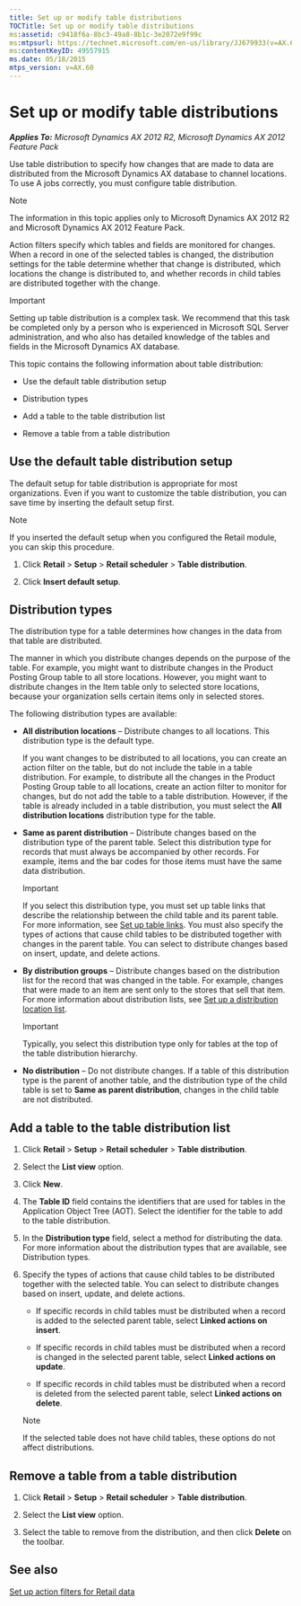 ```yaml
---
title: Set up or modify table distributions
TOCTitle: Set up or modify table distributions
ms:assetid: c9418f6a-8bc3-49a8-8b1c-3e2072e9f99c
ms:mtpsurl: https://technet.microsoft.com/en-us/library/JJ679933(v=AX.60)
ms:contentKeyID: 49557915
ms.date: 05/18/2015
mtps_version: v=AX.60
---
```


# Set up or modify table distributions 


_**Applies To:** Microsoft Dynamics AX 2012 R2, Microsoft Dynamics AX 2012 Feature Pack_

Use table distribution to specify how changes that are made to data are distributed from the Microsoft Dynamics AX database to channel locations. To use A jobs correctly, you must configure table distribution.


> [!NOTE]
> <P>The information in this topic applies only to Microsoft Dynamics AX 2012 R2 and Microsoft Dynamics AX 2012 Feature Pack.</P>



Action filters specify which tables and fields are monitored for changes. When a record in one of the selected tables is changed, the distribution settings for the table determine whether that change is distributed, which locations the change is distributed to, and whether records in child tables are distributed together with the change.


> [!IMPORTANT]
> <P>Setting up table distribution is a complex task. We recommend that this task be completed only by a person who is experienced in Microsoft SQL Server administration, and who also has detailed knowledge of the tables and fields in the Microsoft Dynamics AX database.</P>



This topic contains the following information about table distribution:

  - Use the default table distribution setup

  - Distribution types

  - Add a table to the table distribution list

  - Remove a table from a table distribution

## Use the default table distribution setup

The default setup for table distribution is appropriate for most organizations. Even if you want to customize the table distribution, you can save time by inserting the default setup first.


> [!NOTE]
> <P>If you inserted the default setup when you configured the Retail module, you can skip this procedure.</P>



1.  Click **Retail** \> **Setup** \> **Retail scheduler** \> **Table distribution**.

2.  Click **Insert default setup**.

## Distribution types

The distribution type for a table determines how changes in the data from that table are distributed.

The manner in which you distribute changes depends on the purpose of the table. For example, you might want to distribute changes in the Product Posting Group table to all store locations. However, you might want to distribute changes in the Item table only to selected store locations, because your organization sells certain items only in selected stores.

The following distribution types are available:

  - **All distribution locations** – Distribute changes to all locations. This distribution type is the default type.
    
    If you want changes to be distributed to all locations, you can create an action filter on the table, but do not include the table in a table distribution. For example, to distribute all the changes in the Product Posting Group table to all locations, create an action filter to monitor for changes, but do not add the table to a table distribution. However, if the table is already included in a table distribution, you must select the **All distribution locations** distribution type for the table.

  - **Same as parent distribution** – Distribute changes based on the distribution type of the parent table. Select this distribution type for records that must always be accompanied by other records. For example, items and the bar codes for those items must have the same data distribution.
    

    > [!IMPORTANT]
    > <P>If you select this distribution type, you must set up table links that describe the relationship between the child table and its parent table. For more information, see <A href="set-up-table-links.md">Set up table links</A>. You must also specify the types of actions that cause child tables to be distributed together with changes in the parent table. You can select to distribute changes based on insert, update, and delete actions.</P>



  - **By distribution groups** – Distribute changes based on the distribution list for the record that was changed in the table. For example, changes that were made to an item are sent only to the stores that sell that item. For more information about distribution lists, see [Set up a distribution location list](set-up-a-distribution-location-list.md).
    

    > [!IMPORTANT]
    > <P>Typically, you select this distribution type only for tables at the top of the table distribution hierarchy.</P>



  - **No distribution** – Do not distribute changes. If a table of this distribution type is the parent of another table, and the distribution type of the child table is set to **Same as parent distribution**, changes in the child table are not distributed.

## Add a table to the table distribution list

1.  Click **Retail** \> **Setup** \> **Retail scheduler** \> **Table distribution**.

2.  Select the **List view** option.

3.  Click **New**.

4.  The **Table ID** field contains the identifiers that are used for tables in the Application Object Tree (AOT). Select the identifier for the table to add to the table distribution.

5.  In the **Distribution type** field, select a method for distributing the data. For more information about the distribution types that are available, see Distribution types.

6.  Specify the types of actions that cause child tables to be distributed together with the selected table. You can select to distribute changes based on insert, update, and delete actions.
    
      - If specific records in child tables must be distributed when a record is added to the selected parent table, select **Linked actions on insert**.
    
      - If specific records in child tables must be distributed when a record is changed in the selected parent table, select **Linked actions on update**.
    
      - If specific records in child tables must be distributed when a record is deleted from the selected parent table, select **Linked actions on delete**.
    

    > [!NOTE]
    > <P>If the selected table does not have child tables, these options do not affect distributions.</P>



## Remove a table from a table distribution

1.  Click **Retail** \> **Setup** \> **Retail scheduler** \> **Table distribution**.

2.  Select the **List view** option.

3.  Select the table to remove from the distribution, and then click **Delete** on the toolbar.

## See also

[Set up action filters for Retail data](set-up-action-filters-for-retail-data.md)

  


